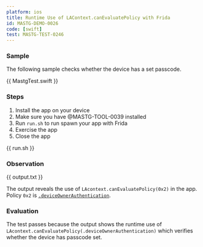 ```yaml
---
platform: ios
title: Runtime Use of LAContext.canEvaluatePolicy with Frida
id: MASTG-DEMO-0026
code: [swift]
test: MASTG-TEST-0246
---
```


### Sample

The following sample checks whether the device has a set passcode.

{{ MastgTest.swift }}

### Steps

1. Install the app on your device
2. Make sure you have @MASTG-TOOL-0039 installed
3. Run `run.sh` to run spawn your app with Frida
4. Exercise the app
5. Close the app

{{ run.sh }}

### Observation

{{ output.txt }}

The output reveals the use of `LAcontext.canEvaluatePolicy(0x2)` in the app. Policy `0x2` is [`.deviceOwnerAuthentication`](https://developer.apple.com/documentation/localauthentication/lapolicy/deviceownerauthentication).

### Evaluation

The test passes because the output shows the runtime use of `LAcontext.canEvaluatePolicy(.deviceOwnerAuthentication)` which verifies whether the device has passcode set.
